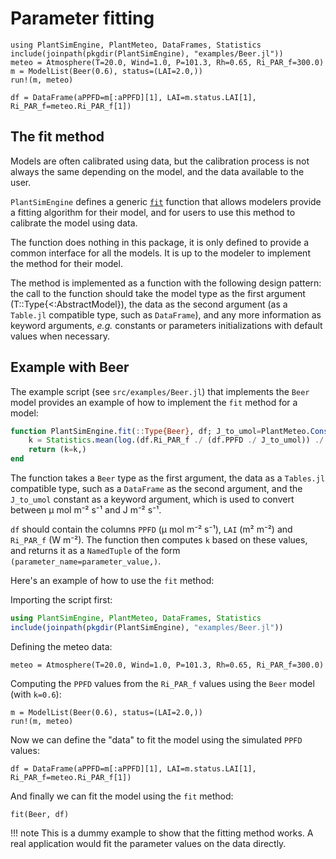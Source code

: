 # Parameter fitting

```@setup usepkg
using PlantSimEngine, PlantMeteo, DataFrames, Statistics
include(joinpath(pkgdir(PlantSimEngine), "examples/Beer.jl"))
meteo = Atmosphere(T=20.0, Wind=1.0, P=101.3, Rh=0.65, Ri_PAR_f=300.0)
m = ModelList(Beer(0.6), status=(LAI=2.0,))
run!(m, meteo)

df = DataFrame(aPPFD=m[:aPPFD][1], LAI=m.status.LAI[1], Ri_PAR_f=meteo.Ri_PAR_f[1])
```

## The fit method

Models are often calibrated using data, but the calibration process is not always the same depending on the model, and the data available to the user.

`PlantSimEngine` defines a generic [`fit`](@ref) function that allows modelers provide a fitting algorithm for their model, and for users to use this method to calibrate the model using data.

The function does nothing in this package, it is only defined to provide a common interface for all the models. It is up to the modeler to implement the method for their model. 

The method is implemented as a function with the following design pattern: the call to the function should take the model type as the first argument (T::Type{<:AbstractModel}), the data as the second argument (as a `Table.jl` compatible type, such as `DataFrame`), and any more information as keyword arguments, *e.g.* constants or parameters initializations with default values when necessary.

## Example with Beer

The example script (see `src/examples/Beer.jl`) that implements the `Beer` model provides an example of how to implement the `fit` method for a model:

```julia
function PlantSimEngine.fit(::Type{Beer}, df; J_to_umol=PlantMeteo.Constants().J_to_umol)
    k = Statistics.mean(log.(df.Ri_PAR_f ./ (df.PPFD ./ J_to_umol)) ./ df.LAI)
    return (k=k,)
end
```

The function takes a `Beer` type as the first argument, the data as a `Tables.jl`
compatible type, such as a `DataFrame` as the second argument, and the `J_to_umol` constant as a keyword argument, which is used to convert between μ mol m⁻² s⁻¹ and J m⁻² s⁻¹.

`df` should contain the columns `PPFD` (μ mol m⁻² s⁻¹), `LAI` (m² m⁻²) and `Ri_PAR_f` (W m⁻²). The function then computes `k` based on these values, and returns it as a `NamedTuple` of the form `(parameter_name=parameter_value,)`.

Here's an example of how to use the `fit` method:

Importing the script first: 

```julia
using PlantSimEngine, PlantMeteo, DataFrames, Statistics
include(joinpath(pkgdir(PlantSimEngine), "examples/Beer.jl"))
```

Defining the meteo data:

```@example usepkg
meteo = Atmosphere(T=20.0, Wind=1.0, P=101.3, Rh=0.65, Ri_PAR_f=300.0)
```

Computing the `PPFD` values from the `Ri_PAR_f` values using the `Beer` model (with `k=0.6`):

```@example usepkg
m = ModelList(Beer(0.6), status=(LAI=2.0,))
run!(m, meteo)
```

Now we can define the "data" to fit the model using the simulated `PPFD` values:

```@example usepkg
df = DataFrame(aPPFD=m[:aPPFD][1], LAI=m.status.LAI[1], Ri_PAR_f=meteo.Ri_PAR_f[1])
```

And finally we can fit the model using the `fit` method:

```@example usepkg
fit(Beer, df)
```

!!! note
    This is a dummy example to show that the fitting method works. A real application would fit the parameter values on the data directly.